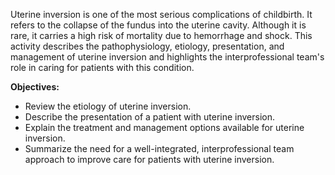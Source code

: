 Uterine inversion is one of the most serious complications of childbirth. It refers to the collapse of the fundus into the uterine cavity. Although it is rare, it carries a high risk of mortality due to hemorrhage and shock. This activity describes the pathophysiology, etiology, presentation, and management of uterine inversion and highlights the interprofessional team's role in caring for patients with this condition.

**Objectives:**
- Review the etiology of uterine inversion.
- Describe the presentation of a patient with uterine inversion.
- Explain the treatment and management options available for uterine inversion.
- Summarize the need for a well-integrated, interprofessional team approach to improve care for patients with uterine inversion.